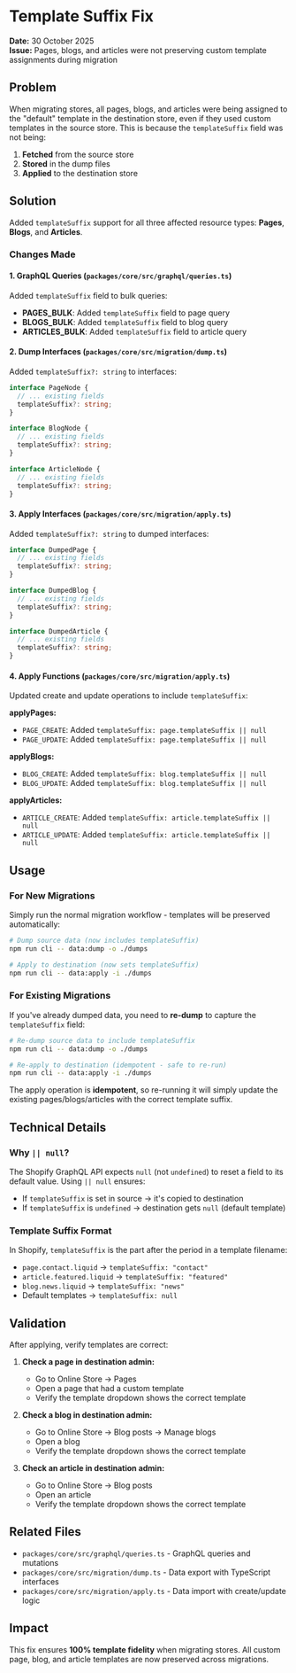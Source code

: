 # Template Suffix Fix

**Date:** 30 October 2025  
**Issue:** Pages, blogs, and articles were not preserving custom template assignments during migration

## Problem

When migrating stores, all pages, blogs, and articles were being assigned to the "default" template in the destination store, even if they used custom templates in the source store. This is because the `templateSuffix` field was not being:

1. **Fetched** from the source store
2. **Stored** in the dump files
3. **Applied** to the destination store

## Solution

Added `templateSuffix` support for all three affected resource types: **Pages**, **Blogs**, and **Articles**.

### Changes Made

#### 1. GraphQL Queries (`packages/core/src/graphql/queries.ts`)

Added `templateSuffix` field to bulk queries:

- **PAGES_BULK**: Added `templateSuffix` field to page query
- **BLOGS_BULK**: Added `templateSuffix` field to blog query
- **ARTICLES_BULK**: Added `templateSuffix` field to article query

#### 2. Dump Interfaces (`packages/core/src/migration/dump.ts`)

Added `templateSuffix?: string` to interfaces:

```typescript
interface PageNode {
  // ... existing fields
  templateSuffix?: string;
}

interface BlogNode {
  // ... existing fields
  templateSuffix?: string;
}

interface ArticleNode {
  // ... existing fields
  templateSuffix?: string;
}
```

#### 3. Apply Interfaces (`packages/core/src/migration/apply.ts`)

Added `templateSuffix?: string` to dumped interfaces:

```typescript
interface DumpedPage {
  // ... existing fields
  templateSuffix?: string;
}

interface DumpedBlog {
  // ... existing fields
  templateSuffix?: string;
}

interface DumpedArticle {
  // ... existing fields
  templateSuffix?: string;
}
```

#### 4. Apply Functions (`packages/core/src/migration/apply.ts`)

Updated create and update operations to include `templateSuffix`:

**applyPages:**
- `PAGE_CREATE`: Added `templateSuffix: page.templateSuffix || null`
- `PAGE_UPDATE`: Added `templateSuffix: page.templateSuffix || null`

**applyBlogs:**
- `BLOG_CREATE`: Added `templateSuffix: blog.templateSuffix || null`
- `BLOG_UPDATE`: Added `templateSuffix: blog.templateSuffix || null`

**applyArticles:**
- `ARTICLE_CREATE`: Added `templateSuffix: article.templateSuffix || null`
- `ARTICLE_UPDATE`: Added `templateSuffix: article.templateSuffix || null`

## Usage

### For New Migrations

Simply run the normal migration workflow - templates will be preserved automatically:

```bash
# Dump source data (now includes templateSuffix)
npm run cli -- data:dump -o ./dumps

# Apply to destination (now sets templateSuffix)
npm run cli -- data:apply -i ./dumps
```

### For Existing Migrations

If you've already dumped data, you need to **re-dump** to capture the `templateSuffix` field:

```bash
# Re-dump source data to include templateSuffix
npm run cli -- data:dump -o ./dumps

# Re-apply to destination (idempotent - safe to re-run)
npm run cli -- data:apply -i ./dumps
```

The apply operation is **idempotent**, so re-running it will simply update the existing pages/blogs/articles with the correct template suffix.

## Technical Details

### Why `|| null`?

The Shopify GraphQL API expects `null` (not `undefined`) to reset a field to its default value. Using `|| null` ensures:
- If `templateSuffix` is set in source → it's copied to destination
- If `templateSuffix` is `undefined` → destination gets `null` (default template)

### Template Suffix Format

In Shopify, `templateSuffix` is the part after the period in a template filename:

- `page.contact.liquid` → `templateSuffix: "contact"`
- `article.featured.liquid` → `templateSuffix: "featured"`
- `blog.news.liquid` → `templateSuffix: "news"`
- Default templates → `templateSuffix: null`

## Validation

After applying, verify templates are correct:

1. **Check a page in destination admin:**
   - Go to Online Store → Pages
   - Open a page that had a custom template
   - Verify the template dropdown shows the correct template

2. **Check a blog in destination admin:**
   - Go to Online Store → Blog posts → Manage blogs
   - Open a blog
   - Verify the template dropdown shows the correct template

3. **Check an article in destination admin:**
   - Go to Online Store → Blog posts
   - Open an article
   - Verify the template dropdown shows the correct template

## Related Files

- `packages/core/src/graphql/queries.ts` - GraphQL queries and mutations
- `packages/core/src/migration/dump.ts` - Data export with TypeScript interfaces
- `packages/core/src/migration/apply.ts` - Data import with create/update logic

## Impact

This fix ensures **100% template fidelity** when migrating stores. All custom page, blog, and article templates are now preserved across migrations.
